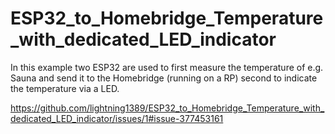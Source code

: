 # ESP32_to_Homebridge_Temperature_with_dedicated_LED_indicator
In this example two ESP32 are used to first measure the temperature of e.g. Sauna and send it to the Homebridge (running on a RP) second to indicate the temperature via a LED. 


https://github.com/lightning1389/ESP32_to_Homebridge_Temperature_with_dedicated_LED_indicator/issues/1#issue-377453161

